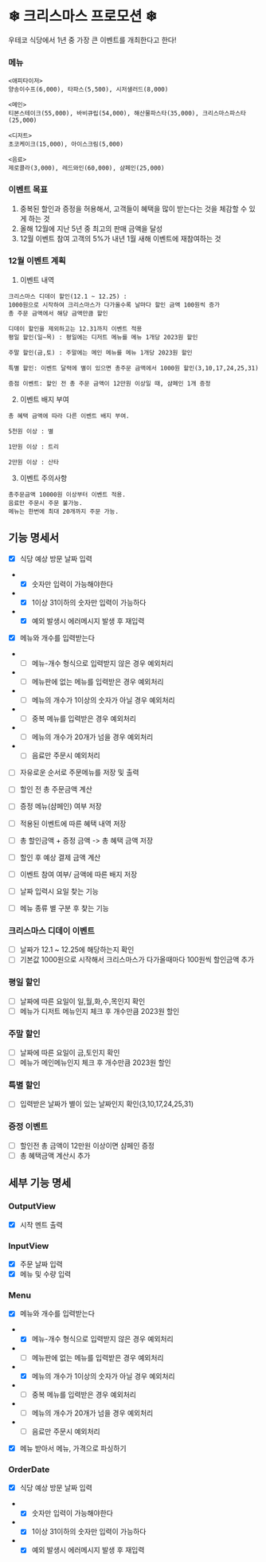 # ❄ 크리스마스 프로모션 ❄
우테코 식당에서 1년 중 가장 큰 이벤트를 개최한다고 한다!
### 메뉴
```
<애피타이저>
양송이수프(6,000), 타파스(5,500), 시저샐러드(8,000)

<메인>
티본스테이크(55,000), 바비큐립(54,000), 해산물파스타(35,000), 크리스마스파스타(25,000)

<디저트>
초코케이크(15,000), 아이스크림(5,000)

<음료>
제로콜라(3,000), 레드와인(60,000), 샴페인(25,000)
```

### 이벤트 목표
1. 중복된 할인과 증정을 허용해서, 고객들이 혜택을 많이 받는다는 것을 체감할 수 있게 하는 것
2. 올해 12월에 지난 5년 중 최고의 판매 금액을 달성
3. 12월 이벤트 참여 고객의 5%가 내년 1월 새해 이벤트에 재참여하는 것

### 12월 이벤트 계획
1. 이벤트 내역
```
크리스마스 디데이 할인(12.1 ~ 12.25) : 
1000원으로 시작하여 크리스마스가 다가올수록 날마다 할인 금액 100원씩 증가
총 주문 금액에서 해당 금액만큼 할인

디데이 할인을 제외하고는 12.31까지 이벤트 적용
평일 할인(일~목) : 평일에는 디저트 메뉴를 메뉴 1개당 2023원 할인

주말 할인(금,토) : 주말에는 메인 메뉴를 메뉴 1개당 2023원 할인

특별 할인: 이벤트 달력에 별이 있으면 총주문 금액에서 1000원 할인(3,10,17,24,25,31)

증점 이벤트: 할인 전 총 주문 금액이 12만원 이상일 때, 샴페인 1개 증정
```

2. 이벤트 배지 부여
```
총 혜택 금액에 따라 다른 이벤트 배지 부여.

5천원 이상 : 별

1만원 이상 : 트리

2만원 이상 : 산타
```

3. 이벤트 주의사항
```
총주문금액 10000원 이상부터 이벤트 적용.
음료만 주문시 주문 불가능.
메뉴는 한번에 최대 20개까지 주문 가능.
```

## 기능 명세서
- [x] 식당 예상 방문 날짜 입력
- - [x] 숫자만 입력이 가능해야한다
- - [x] 1이상 31이하의 숫자만 입력이 가능하다
- - [x] 예외 발생시 에러메시지 발생 후 재입력
- [x] 메뉴와 개수를 입력받는다
- - [ ] 메뉴-개수 형식으로 입력받지 않은 경우 예외처리
- - [ ] 메뉴판에 없는 메뉴를 입력받은 경우 예외처리
- - [ ] 메뉴의 개수가 1이상의 숫자가 아닐 경우 예외처리
- - [ ] 중복 메뉴를 입력받은 경우 예외처리
- - [ ] 메뉴의 개수가 20개가 넘을 경우 예외처리
- - [ ] 음료만 주문시 예외처리
- [ ] 자유로운 순서로 주문메뉴를 저장 및 출력
- [ ] 할인 전 총 주문금액 계산
- [ ] 증정 메뉴(샴페인) 여부 저장 
- [ ] 적용된 이벤트에 따른 혜택 내역 저장
- [ ] 총 할인금액 + 증정 금액 -> 총 혜택 금액 저장
- [ ] 할인 후 예상 결제 금액 계산
- [ ] 이벤트 참여 여부/ 금액에 따른 배지 저장

- [ ] 날짜 입력시 요일 찾는 기능
- [ ] 메뉴 종류 별 구분 후 찾는 기능

### 크리스마스 디데이 이벤트
- [ ] 날짜가 12.1 ~ 12.25에 해당하는지 확인
- [ ] 기본값 1000원으로 시작해서 크리스마스가 다가올때마다 100원씩 할인금액 추가

### 평일 할인
- [ ] 날짜에 따른 요일이 일,월,화,수,목인지 확인 
- [ ] 메뉴가 디저트 메뉴인지 체크 후 개수만큼 2023원 할인

### 주말 할인
- [ ] 날짜에 따른 요일이 금,토인지 확인
- [ ] 메뉴가 메인메뉴인지 체크 후 개수만큼 2023원 할인

### 특별 할인
- [ ] 입력받은 날짜가 별이 있는 날짜인지 확인(3,10,17,24,25,31)

### 증정 이벤트
- [ ] 할인전 총 금액이 12만원 이상이면 샴페인 증정
- [ ] 총 혜택금액 계산시 추가

## 세부 기능 명세
### OutputView
- [x] 시작 멘트 출력

### InputView
- [x] 주문 날짜 입력
- [x] 메뉴 및 수량 입력

### Menu
- [x] 메뉴와 개수를 입력받는다
- - [x] 메뉴-개수 형식으로 입력받지 않은 경우 예외처리
- - [ ] 메뉴판에 없는 메뉴를 입력받은 경우 예외처리
- - [x] 메뉴의 개수가 1이상의 숫자가 아닐 경우 예외처리
- - [ ] 중복 메뉴를 입력받은 경우 예외처리
- - [ ] 메뉴의 개수가 20개가 넘을 경우 예외처리
- - [ ] 음료만 주문시 예외처리
- [x] 메뉴 받아서 메뉴, 가격으로 파싱하기

### OrderDate
- [x] 식당 예상 방문 날짜 입력
- - [x] 숫자만 입력이 가능해야한다
- - [x] 1이상 31이하의 숫자만 입력이 가능하다
- - [x] 예외 발생시 에러메시지 발생 후 재입력